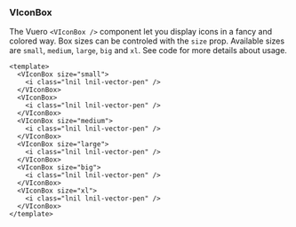 ### VIconBox

The Vuero `<VIconBox />` component let you display icons
in a fancy and colored way. Box sizes can be controled with
the `size` prop. Available sizes are `small`, `medium`, `large`,
`big` and `xl`. See code for more details about usage.

<!--code-->

```vue
<template>
  <VIconBox size="small">
    <i class="lnil lnil-vector-pen" />
  </VIconBox>
  <VIconBox>
    <i class="lnil lnil-vector-pen" />
  </VIconBox>
  <VIconBox size="medium">
    <i class="lnil lnil-vector-pen" />
  </VIconBox>
  <VIconBox size="large">
    <i class="lnil lnil-vector-pen" />
  </VIconBox>
  <VIconBox size="big">
    <i class="lnil lnil-vector-pen" />
  </VIconBox>
  <VIconBox size="xl">
    <i class="lnil lnil-vector-pen" />
  </VIconBox>
</template>
```

<!--/code-->

<!--example-->

<div class="icon-boxes">
    <VIconBox size="small">
        <i class="lnil lnil-vector-pen"></i>
    </VIconBox>
    <VIconBox>
        <i class="lnil lnil-vector-pen"></i>
    </VIconBox>
    <VIconBox size="medium">
        <i class="lnil lnil-vector-pen"></i>
    </VIconBox>
    <VIconBox size="large">
        <i class="lnil lnil-vector-pen"></i>
    </VIconBox>
    <VIconBox size="big">
        <i class="lnil lnil-vector-pen"></i>
    </VIconBox>
    <VIconBox size="xl">
        <i class="lnil lnil-vector-pen"></i>
    </VIconBox>
</div>

<!--/example-->
